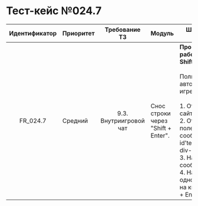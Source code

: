 # Тест-кейс №024.7

| Идентификатор | Приоритет | Требование ТЗ | Модуль | Шаги тест-кейса | Ожидаемый результат |
| :---: | ----- | :---: | ----- | ----- | ----- |
|   FR\_024.7 |   Средний |   9.3. Внутриигровой чат   |  Снос строки через "Shift + Enter". |   **Проверка работы кнопок Shift + Enter.** <br><br> Пользователь авторизован в игре. <br><br> 1\. Открыть сайт.<br>2\. Открыть поле ввода сообщения с id'test-chat-div-input'. <br>3\. Написать сообщение. <br>4\. Нажать одновренменно на кнопки "Shift + Enter". | При одновременном нажатии "Shift + Enter" в текстовом поле происходит снос строки. После сноса строки сообщение отправляется при последующем нажатии "Enter". |

 